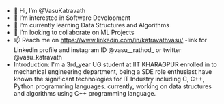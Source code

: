 - 👋 Hi, I’m @VasuKatravath
- 👀 I’m interested in Software Development
- 🌱 I’m currently learning Data Structures and Algorithms
- 💞️ I’m looking to collaborate on ML Projects
- 📫 Reach me on https://www.linkedin.com/in/katravathvasu/ -link for Linkedin profile and instagram ID @vasu__rathod_ or twitter @vasu_katravath
- Introduction: 
     I'm a 3rd_year UG student at IIT KHARAGPUR enrolled in to mechanical engineering department, being a SDE role enthusiast have known the significant technologies for IT Industry including C, C++, Python programming languages.
     currently, working on data structures and algorithms using C++ programming language.
<!---
i-am-VasuKatravath/i-am-VasuKatravath is a ✨ special ✨ repository because its `README.md` (this file) appears on your GitHub profile.
You can click the Preview link to take a look at your changes.
--->
